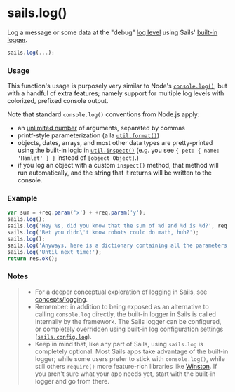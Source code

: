 # sails.log()

Log a message or some data at the "debug" [log level](http://sailsjs.com/documentation/reference/configuration/sails-config-log) using Sails' [built-in logger](http://sailsjs.com/documentation/concepts/logging).


```javascript
sails.log(...);
```


### Usage

This function's usage is purposely very similar to Node's [`console.log()`](https://nodejs.org/api/console.html#console_console_log_data), but with a handful of extra features; namely support for multiple log levels with colorized, prefixed console output.

Note that standard `console.log()` conventions from Node.js apply:
 - an [unlimited number](https://en.wikipedia.org/wiki/Variadic_function) of arguments, separated by commas
 - printf-style parameterization (a la [`util.format()`](https://nodejs.org/api/util.html#util_util_format_format))
 - objects, dates, arrays, and most other data types are pretty-printed using the built-in logic in [`util.inspect()`](https://nodejs.org/api/util.html#util_util_inspect_object_options) (e.g. you see `{ pet: { name: 'Hamlet' } }` instead of `[object Object]`.)
 - if you log an object with a custom `inspect()` method, that method will run automatically, and the string that it returns will be written to the console.



### Example

```javascript
var sum = +req.param('x') + +req.param('y');
sails.log();
sails.log('Hey %s, did you know that the sum of %d and %d is %d?', req.param('name'), +req.param('x'), +req.param('y'), sum);
sails.log('Bet you didn\'t know robots could do math, huh?');
sails.log();
sails.log('Anyways, here is a dictionary containing all the parameters I received in this request:', req.allParams());
sails.log('Until next time!');
return res.ok();
```




### Notes
> - For a deeper conceptual exploration of logging in Sails, see [concepts/logging](http://sailsjs.com/documentation/concepts/logging).
> - Remember: in addition to being exposed as an alternative to calling `console.log` directly, the built-in logger in Sails is called internally by the framework.  The Sails logger can be configured, or completely overridden using built-in log configuration settings ([`sails.config.log`](http://sailsjs.com/documentation/reference/configuration/sails-config-log)).
> - Keep in mind that, like any part of Sails, using `sails.log` is completely optional.  Most Sails apps take advantage of the built-in logger; while some users prefer to stick with `console.log()`, while still others `require()` more feature-rich libraries like [Winston](https://www.npmjs.com/package/winston). If you aren't sure what your app needs yet, start with the built-in logger and go from there.

<docmeta name="displayName" value="sails.log()">
<docmeta name="pageType" value="method">

